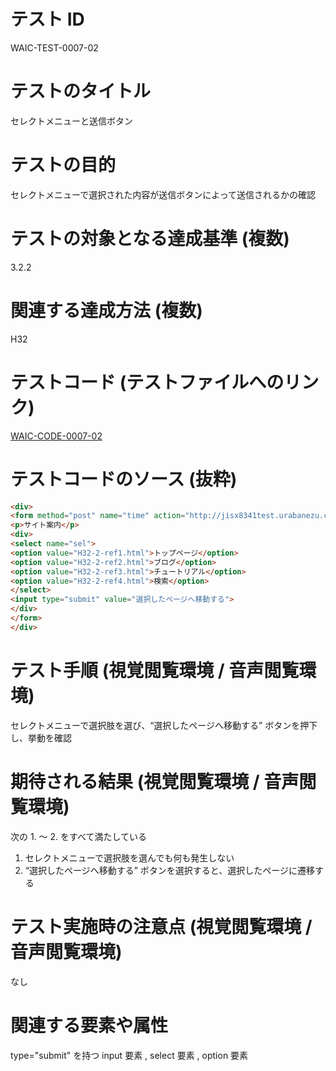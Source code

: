 

# テスト ID
WAIC-TEST-0007-02

# テストのタイトル
セレクトメニューと送信ボタン

# テストの目的
セレクトメニューで選択された内容が送信ボタンによって送信されるかの確認

# テストの対象となる達成基準 (複数)
3.2.2

# 関連する達成方法 (複数)
H32

# テストコード (テストファイルへのリンク)
[WAIC-CODE-0007-02](https://waic.github.io/as_test/WAIC-CODE/WAIC-CODE-0007-02.html)

# テストコードのソース (抜粋)
```html
<div>
<form method="post" name="time" action="http://jisx8341test.urabanezu.com/h32-2.cgi">
<p>サイト案内</p>
<div>
<select name="sel">
<option value="H32-2-ref1.html">トップページ</option>
<option value="H32-2-ref2.html">ブログ</option>
<option value="H32-2-ref3.html">チュートリアル</option>
<option value="H32-2-ref4.html">検索</option>
</select>
<input type="submit" value="選択したページへ移動する">
</div>
</form>
</div>

```
# テスト手順 (視覚閲覧環境 / 音声閲覧環境)
セレクトメニューで選択肢を選び、“選択したページへ移動する” ボタンを押下し、挙動を確認

# 期待される結果 (視覚閲覧環境 / 音声閲覧環境)
次の 1. 〜 2. をすべて満たしている
1. セレクトメニューで選択肢を選んでも何も発生しない
2. “選択したページへ移動する” ボタンを選択すると、選択したページに遷移する

# テスト実施時の注意点 (視覚閲覧環境 / 音声閲覧環境)
なし

# 関連する要素や属性
type="submit" を持つ input 要素 , select 要素 , option 要素


